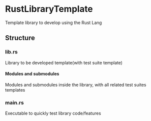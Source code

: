 # RustLibraryTemplate
Template library to develop using the Rust Lang

## Structure
### lib.rs
Library to be developed template(with test suite template)
#### Modules and submodules
Modules and submodules inside the library, with all related test suites templates
### main.rs
Executable to quickly test library code/features
